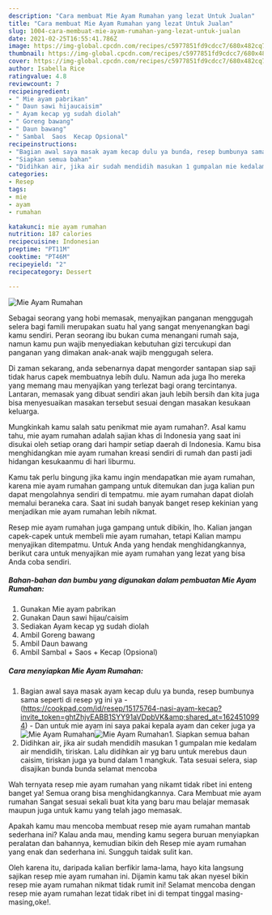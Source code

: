 ```yaml
---
description: "Cara membuat Mie Ayam Rumahan yang lezat Untuk Jualan"
title: "Cara membuat Mie Ayam Rumahan yang lezat Untuk Jualan"
slug: 1004-cara-membuat-mie-ayam-rumahan-yang-lezat-untuk-jualan
date: 2021-02-25T16:55:41.786Z
image: https://img-global.cpcdn.com/recipes/c5977851fd9cdcc7/680x482cq70/mie-ayam-rumahan-foto-resep-utama.jpg
thumbnail: https://img-global.cpcdn.com/recipes/c5977851fd9cdcc7/680x482cq70/mie-ayam-rumahan-foto-resep-utama.jpg
cover: https://img-global.cpcdn.com/recipes/c5977851fd9cdcc7/680x482cq70/mie-ayam-rumahan-foto-resep-utama.jpg
author: Isabella Rice
ratingvalue: 4.8
reviewcount: 7
recipeingredient:
- " Mie ayam pabrikan"
- " Daun sawi hijaucaisim"
- " Ayam kecap yg sudah diolah"
- " Goreng bawang"
- " Daun bawang"
- " Sambal  Saos  Kecap Opsional"
recipeinstructions:
- "Bagian awal saya masak ayam kecap dulu ya bunda, resep bumbunya sama seperti di resep yg ini ya (https://cookpad.com/id/resep/15175764-nasi-ayam-kecap?invite_token=ghtZhjvEABB1SYY91aVDpbVK&amp;shared_at=1624510994) Dan untuk mie ayam ini saya pakai kepala ayam dan ceker juga ya"
- "Siapkan semua bahan"
- "Didihkan air, jika air sudah mendidih masukan 1 gumpalan mie kedalam air mendidih, tiriskan. Lalu didihkan air yg baru untuk merebus daun caisim, tiriskan juga ya bund dalam 1 mangkuk. Tata sesuai selera, siap disajikan bunda bunda selamat mencoba"
categories:
- Resep
tags:
- mie
- ayam
- rumahan

katakunci: mie ayam rumahan 
nutrition: 187 calories
recipecuisine: Indonesian
preptime: "PT11M"
cooktime: "PT46M"
recipeyield: "2"
recipecategory: Dessert

---
```



![Mie Ayam Rumahan](https://img-global.cpcdn.com/recipes/c5977851fd9cdcc7/680x482cq70/mie-ayam-rumahan-foto-resep-utama.jpg)

Sebagai seorang yang hobi memasak, menyajikan panganan menggugah selera bagi famili merupakan suatu hal yang sangat menyenangkan bagi kamu sendiri. Peran seorang ibu bukan cuma menangani rumah saja, namun kamu pun wajib menyediakan kebutuhan gizi tercukupi dan panganan yang dimakan anak-anak wajib menggugah selera.

Di zaman  sekarang, anda sebenarnya dapat mengorder santapan siap saji tidak harus capek membuatnya lebih dulu. Namun ada juga lho mereka yang memang mau menyajikan yang terlezat bagi orang tercintanya. Lantaran, memasak yang dibuat sendiri akan jauh lebih bersih dan kita juga bisa menyesuaikan masakan tersebut sesuai dengan masakan kesukaan keluarga. 



Mungkinkah kamu salah satu penikmat mie ayam rumahan?. Asal kamu tahu, mie ayam rumahan adalah sajian khas di Indonesia yang saat ini disukai oleh setiap orang dari hampir setiap daerah di Indonesia. Kamu bisa menghidangkan mie ayam rumahan kreasi sendiri di rumah dan pasti jadi hidangan kesukaanmu di hari liburmu.

Kamu tak perlu bingung jika kamu ingin mendapatkan mie ayam rumahan, karena mie ayam rumahan gampang untuk ditemukan dan juga kalian pun dapat mengolahnya sendiri di tempatmu. mie ayam rumahan dapat diolah memalui beraneka cara. Saat ini sudah banyak banget resep kekinian yang menjadikan mie ayam rumahan lebih nikmat.

Resep mie ayam rumahan juga gampang untuk dibikin, lho. Kalian jangan capek-capek untuk membeli mie ayam rumahan, tetapi Kalian mampu menyajikan ditempatmu. Untuk Anda yang hendak menghidangkannya, berikut cara untuk menyajikan mie ayam rumahan yang lezat yang bisa Anda coba sendiri.

<!--inarticleads1-->

##### Bahan-bahan dan bumbu yang digunakan dalam pembuatan Mie Ayam Rumahan:

1. Gunakan  Mie ayam pabrikan
1. Gunakan  Daun sawi hijau/caisim
1. Sediakan  Ayam kecap yg sudah diolah
1. Ambil  Goreng bawang
1. Ambil  Daun bawang
1. Ambil  Sambal + Saos + Kecap (Opsional)




<!--inarticleads2-->

##### Cara menyiapkan Mie Ayam Rumahan:

1. Bagian awal saya masak ayam kecap dulu ya bunda, resep bumbunya sama seperti di resep yg ini ya - (https://cookpad.com/id/resep/15175764-nasi-ayam-kecap?invite_token=ghtZhjvEABB1SYY91aVDpbVK&amp;shared_at=1624510994) - Dan untuk mie ayam ini saya pakai kepala ayam dan ceker juga ya
<img src="https://img-global.cpcdn.com/steps/ba625e2511a43eee/160x128cq70/mie-ayam-rumahan-langkah-memasak-1-foto.jpg" alt="Mie Ayam Rumahan"><img src="https://img-global.cpcdn.com/steps/f58319968faf6f48/160x128cq70/mie-ayam-rumahan-langkah-memasak-1-foto.jpg" alt="Mie Ayam Rumahan">1. Siapkan semua bahan
1. Didihkan air, jika air sudah mendidih masukan 1 gumpalan mie kedalam air mendidih, tiriskan. Lalu didihkan air yg baru untuk merebus daun caisim, tiriskan juga ya bund dalam 1 mangkuk. Tata sesuai selera, siap disajikan bunda bunda selamat mencoba




Wah ternyata resep mie ayam rumahan yang nikamt tidak ribet ini enteng banget ya! Semua orang bisa menghidangkannya. Cara Membuat mie ayam rumahan Sangat sesuai sekali buat kita yang baru mau belajar memasak maupun juga untuk kamu yang telah jago memasak.

Apakah kamu mau mencoba membuat resep mie ayam rumahan mantab sederhana ini? Kalau anda mau, mending kamu segera buruan menyiapkan peralatan dan bahannya, kemudian bikin deh Resep mie ayam rumahan yang enak dan sederhana ini. Sungguh taidak sulit kan. 

Oleh karena itu, daripada kalian berfikir lama-lama, hayo kita langsung sajikan resep mie ayam rumahan ini. Dijamin kamu tak akan nyesel bikin resep mie ayam rumahan nikmat tidak rumit ini! Selamat mencoba dengan resep mie ayam rumahan lezat tidak ribet ini di tempat tinggal masing-masing,oke!.

